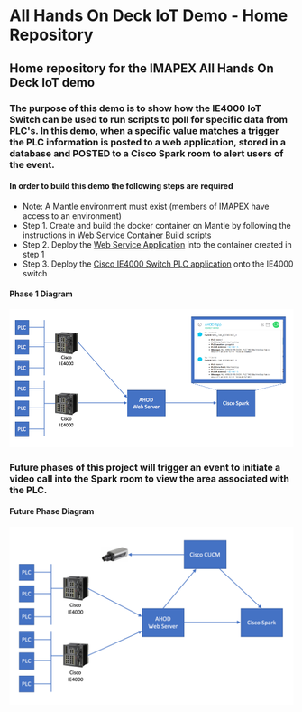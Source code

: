 # All Hands On Deck IoT Demo - Home Repository
## Home repository for the IMAPEX All Hands On Deck IoT demo

### The purpose of this demo is to show how the IE4000 IoT Switch can be used to run scripts to poll for specific data from PLC's. In this demo, when a specific value matches a trigger the PLC information is posted to a web application, stored in a database and POSTED to a Cisco Spark room to alert users of the event.

#### In order to build this demo the following steps are required
* Note: A Mantle environment must exist (members of IMAPEX have access to an environment)
* Step 1. Create and build the docker container on Mantle by following the instructions in [Web Service Container Build scripts](https://github.com/imapex/ahod_websvc)
* Step 2. Deploy the [Web Service Application](https://github.com/imapex/ahod_webapp) into the container created in step 1
* Step 3. Deploy the [Cisco IE4000 Switch PLC application](https://github.com/imapex/ahod_PLC_IOX) onto the IE4000 switch

#### Phase 1 Diagram

![Diagram](images/AHOD_Overview-Phase1.png) 

### Future phases of this project will trigger an event to initiate a video call into the Spark room to view the area associated with the PLC.

#### Future Phase Diagram

![Diagram](images/AHOD_Overview-Phase2.png) 
